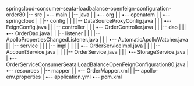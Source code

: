 springcloud-consumer-seata-loadbalance-openfeign-configuration-order80
|-- src
|   •-- main
|       |-- java
|       |   •-- org
|       |       •-- openatom
|       |           •-- springcloud
|       |               |-- config
|       |               |   |-- DataSourceProxyConfig.java
|       |               |   •-- FeignConfig.java
|       |               |-- controller
|       |               |   •-- OrderController.java
|       |               |-- dao
|       |               |   •-- OrderDao.java
|       |               |-- listener
|       |               |   |-- ApolloPropertiesChangedListener.java
|       |               |   •-- AutomaticApolloWatcher.java
|       |               |-- service
|       |               |   |-- impl
|       |               |   |   •-- OrderServiceImpl.java
|       |               |   |-- AccountService.java
|       |               |   |-- OrderService.java
|       |               |   •-- StorageService.java
|       |               •-- OrderServiceConsumerSeatalLoadBalanceOpenFeignConfiguration80.java
|       •-- resources
|           |-- mapper
|           |   •-- OrderMapper.xml
|           |-- apollo-env.properties
|           •-- application.yml
•-- pom.xml